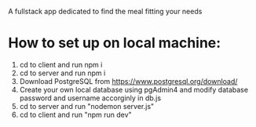 A fullstack app dedicated to find the meal fitting your needs

# How to set up on local machine:
1. cd to client and run npm i
2. cd to server and run npm i
3. Download PostgreSQL from https://www.postgresql.org/download/
4. Create your own local database using pgAdmin4 and modify database password and username accorginly in db.js
5. cd to server and run "nodemon server.js"
6. cd to client and run "npm run dev"
